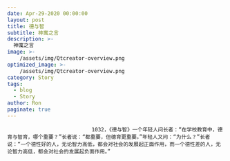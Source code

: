 ```yaml
---
date: Apr-29-2020 00:00:00
layout: post
title: 德与智
subtitle: 神寓之言
description: >-
  神寓之言
image: >-
    /assets/img/Qtcreator-overview.png
optimized_image: >-
    /assets/img/Qtcreator-overview.png
category: Story
tags:
  - blog
  - Story
author: Ron
paginate: true
---
```


							　　1032，《德与智》一个年轻人问长者：“在学校教育中，德育与智育，哪个重要？”长者说：“都重要，但德育更重要。”年轻人又问：“为什么？”长者说：“一个德性好的人，无论智力高低，都会对社会的发展起正面作用，而一个德性差的人，无论智力高低，都会对社会的发展起负面作用。”
							
							
						